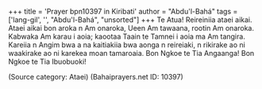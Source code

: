 +++
title = 'Prayer bpn10397 in Kiribati'
author = "Abdu'l-Bahá"
tags = ['lang-gil', '', "Abdu'l-Bahá", "unsorted"]
+++
Te Atua!  Reireiniia ataei aikai.  Ataei aikai bon aroka n Am onaroka, Ueen Am tawaana, rootin Am onaroka.  Kabwaka Am karau i aoia; kaootaa Taain te Tamnei i aoia ma Am tangira.  Kareiia n Angim bwa a na kaitiakiia bwa aonga n reireiaki, n rikirake ao ni waakirake ao ni karekea moan tamaroaia.  Bon Ngkoe te Tia Angaanga!  Bon Ngkoe te Tia Ibuobuoki!

(Source category: Ataei)
(Bahaiprayers.net ID: 10397)
